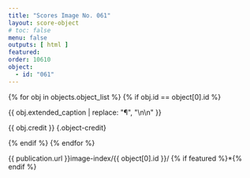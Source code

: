 ```yaml
---
title: "Scores Image No. 061"
layout: score-object
# toc: false
menu: false
outputs: [ html ]
featured: 
order: 10610
object:
  - id: "061"
---
```


{% for obj in objects.object_list %}
{% if obj.id == object[0].id %}

{{ obj.extended_caption | replace: "¶", "\n\n" }}

{{ obj.credit }} {.object-credit}

{% endif %}
{% endfor %}

<div class="object-credit object-url is-print-only">

{{ publication.url }}image-index/{{ object[0].id }}/ {% if featured %}*{% endif %}

</div>

